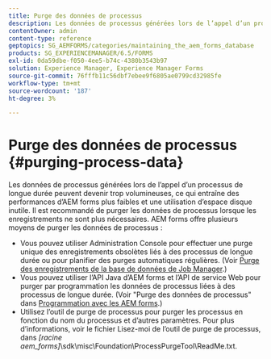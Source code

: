 ```yaml
---
title: Purge des données de processus
description: Les données de processus générées lors de l’appel d’un processus de longue durée peuvent devenir trop volumineuses, ce qui entraîne des performances d’AEM forms plus faibles et une utilisation d’espace disque inutile. Découvrez comment purger les données de processus.
contentOwner: admin
content-type: reference
geptopics: SG_AEMFORMS/categories/maintaining_the_aem_forms_database
products: SG_EXPERIENCEMANAGER/6.5/FORMS
exl-id: 0da59dbe-f050-4ee5-b74c-4380b3543b97
solution: Experience Manager, Experience Manager Forms
source-git-commit: 76fffb11c56dbf7ebee9f6805ae0799cd32985fe
workflow-type: tm+mt
source-wordcount: '187'
ht-degree: 3%

---
```


# Purge des données de processus {#purging-process-data}

Les données de processus générées lors de l’appel d’un processus de longue durée peuvent devenir trop volumineuses, ce qui entraîne des performances d’AEM forms plus faibles et une utilisation d’espace disque inutile. Il est recommandé de purger les données de processus lorsque les enregistrements ne sont plus nécessaires. AEM forms offre plusieurs moyens de purger les données de processus :

* Vous pouvez utiliser Administration Console pour effectuer une purge unique des enregistrements obsolètes liés à des processus de longue durée ou pour planifier des purges automatiques régulières. (Voir [Purge des enregistrements de la base de données de Job Manager](/help/forms/using/admin-help/purge-records-job-manager-database.md#purge-records-from-the-job-manager-database).)
* Vous pouvez utiliser l’API Java d’AEM forms et l’API de service Web pour purger par programmation les données de processus liées à des processus de longue durée. (Voir &quot;Purge des données de processus&quot; dans [Programmation avec les AEM forms](https://www.adobe.com/go/learn_aemforms_programming_63_fr).)
* Utilisez l’outil de purge de processus pour purger les processus en fonction du nom du processus et d’autres paramètres. Pour plus d’informations, voir le fichier Lisez-moi de l’outil de purge de processus, dans *[racine aem_forms]*\sdk\misc\Foundation\ProcessPurgeTool\ReadMe.txt.
